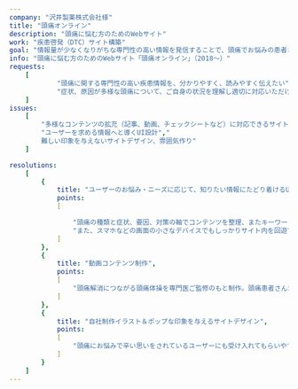 ```yaml
---
company: "沢井製薬株式会社様"
title: "頭痛オンライン"
description: "頭痛に悩む方のためのWebサイト"
work: "疾患啓発（DTC）サイト構築"
goal: "情報量が少なくなりがちな専門性の高い情報を発信することで、頭痛でお悩みの患者さんに寄添いたい"
info: "頭痛に悩む方のためのWebサイト「頭痛オンライン」（2018～）"
requests: 
    [
            "頭痛に関する専門性の高い疾患情報を、分かりやすく、読みやすく伝えたい",
            "症状、原因が多様な頭痛について、ご自身の状況を理解し適切に対応いただけるよう、必要な方に届けたい"
    ]
issues: 
    [
        "多様なコンテンツの拡充（記事、動画、チェックシートなど）に対応できるサイト構成",
        "ユーザーを求める情報へと導くUI設計","
        難しい印象を与えないサイトデザイン、雰囲気作り"
    ]

resolutions:
    [
        {
            title: "ユーザーのお悩み・ニーズに応じて、知りたい情報にたどり着けるUI",
            points:
            [

                "頭痛の種類と症状、要因、対策の軸でコンテンツを整理、またキーワード検索などご自身の状態にマッチしている情報にたどり着く導線を複数ご用意。",
                "また、スマホなどの画面の小さなデバイスでもしっかりサイト内を回遊できるよう、セルフチェックやキーワード検索などが画面下部に常に表示さえるスマホ用メニューを設置しました。"        
            ]
        },
        {
            title: "動画コンテンツ制作",
            points:
            [
                "頭痛解消につながる頭痛体操を専門医ご監修のもと制作。頭痛患者さんからはもちろん、頭痛診療を行う医師、医療従事者から、広くご活用いただけています。"    
            ]   
        },
        {
            title: "自社制作イラスト＆ポップな印象を与えるサイトデザイン",
            points:
            [
                "頭痛にお悩みで辛い思いをされているユーザーにも受け入れてもらいやすいようサイト全体の配色やイラストなど、柔らかい印象を与えるデザインしています。"  
            ]     
        }
    ]
---
```

